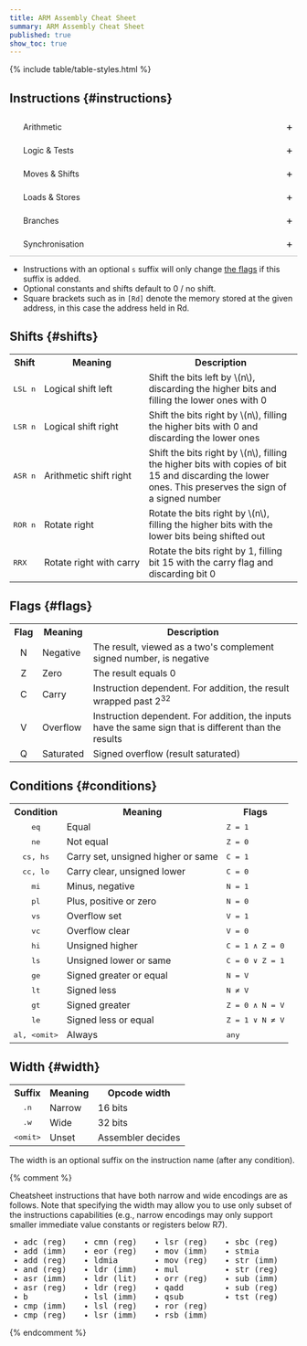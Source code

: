 ```yaml
---
title: ARM Assembly Cheat Sheet
summary: ARM Assembly Cheat Sheet
published: true
show_toc: true
---
```


{% include table/table-styles.html %}

## Instructions {#instructions}

<style>
  table.instructions td {
    padding: 0.15em;
  }

  table.instructions {
    border-collapse: collapse;
  }

  table.instructions .category {
    vertical-align: middle;
    text-align: center;
    font-weight: 600;
    font-size: 1.2em;
  }

  table.instructions .category-start {
    border-top: 1px solid black;
  }

  table.instructions .operation {
    border-top: 1px solid black;
    font-weight: 600;
    vertical-align: middle;
    text-align: right;
    padding-right: 0.5em;
  }

  table.instructions .syntax,
  table.instructions .semantic {
    font-family: monospace;
    border: none;
    text-align: left;
    vertical-align: top;
    white-space: nowrap;
    padding-right: 0.5em;
  }

  table.instructions .flag {
    padding-left: 5px;
  }

  table.instructions .name {
    font-weight: 600;
    color: #3395FF;
  }

  table.instructions .optional {
    opacity: 0.6;
  }
</style>

<style>
  /* Based on https://jekyllcodex.org/without-plugin/accordion/ */
  ul.jekyllcodex_accordion {
    position: relative;
    border-bottom: 1px solid rgba(0,0,0,0.25);
    padding-bottom: 0;
  }

  ul.jekyllcodex_accordion > li {
    list-style: none;
    margin-left: 0;
  }

  ul.jekyllcodex_accordion > li input {
    display: none;
  }

  ul.jekyllcodex_accordion > li label {
    display: block;
    cursor: pointer;
    padding: 0.75rem 2.4rem 0.75rem 0;
  }

  ul.jekyllcodex_accordion > li div {
    display: none;
    padding-bottom: 1.2rem;
  }

  ul.jekyllcodex_accordion > li input:checked + label {
    font-weight: bold;
  }

  ul.jekyllcodex_accordion > li input:checked + label + div {
    display: block;
  }

  ul.jekyllcodex_accordion > li label::before {
    content: "+";
    font-weight: normal;
    font-size: 130%;
    line-height: 1.1rem;
    padding: 0;
    position: absolute;
    right: 0.5rem;
    transition: all 0.15s ease-in-out;
  }

  ul.jekyllcodex_accordion > li input:checked + label::before {
    transform: rotate(-45deg);
  }
</style>

<script>
  // TODO: Generalise this to Jekyll template stuff?
  function expandAccordion(id) {
    const element = document.getElementById(id);
    if (!element) {
      return;
    }

    if (typeof element.checked === "boolean" && !element.checked) {
      element.click();
    }
  }

  function expandInstructionTarget() {
    if (window.location.hash.length === 0) {
      return;
    }

    const menus = [
      "arithmetic",
      "logic",
      "moves",
      "load-store",
      "branches",
      "sync",
    ];

    const target = window.location.hash.slice(1);

    if (target === "instructions") {
      for (const li of menus) {
        expandAccordion(`${li}-check`);
      }
    }

    if (menus.indexOf(target) < 0) {
      return;
    }

    expandAccordion(`${target}-check`);
  }

  window.addEventListener("load", () => expandInstructionTarget());
</script>

<ul class="jekyllcodex_accordion">
  <li id="arithmetic">
    <input id="arithmetic-check" type="checkbox" />
    <label for="arithmetic-check">Arithmetic</label>
    <div>
      <table class="instructions">
        <tr>
          <th>Operation</th>
          <th>Syntax</th>
          <th>Semantic</th>
          <th>Flags</th>
        </tr>
        <tr class="category-start">
          <td class="operation" id="operations-addition" rowspan="5">Addition</td>
          <td class="syntax"><span class="name">add</span><span class="optional">{s}</span> <span class="optional">{Rd,}</span> Rn, Rm <span class="optional">{, shift}</span></td>
          <td class="semantic">Rd(n) &colone; Rn + Rm<sub>shifted</sub></td>
          <td class="flag">NZCV</td>
        </tr>
        <tr>
          <td class="syntax"><span class="name">adc</span><span class="optional">{s}</span> <span class="optional">{Rd,}</span> Rn, Rm <span class="optional">{, shift}</span></td>
          <td class="semantic">Rd(n) &colone; Rn + Rm<sub>shifted</sub> + C</td>
          <td class="flag">NZCV</td>
        </tr>
        <tr>
          <td class="syntax"><span class="name">add</span><span class="optional">{s}</span> <span class="optional">{Rd,}</span> Rn, #const</td>
          <td class="semantic">Rd(n) &colone; Rn + const</td>
          <td class="flag">NZCV</td>
        </tr>
        <tr>
          <td class="syntax"><span class="name">adc</span><span class="optional">{s}</span> <span class="optional">{Rd,}</span> Rn, #const</td>
          <td class="semantic">Rd(n) &colone; Rn + const + C</td>
          <td class="flag">NZCV</td>
        </tr>
        <tr>
          <td class="syntax"><span class="name">qadd</span> <span class="optional">{Rd,}</span> Rn, Rm</td>
          <td class="semantic">Rd(n) &colone; saturated(Rn + Rm)</td>
          <td class="flag">Q</td>
        </tr>
        <tr>
          <td class="operation" id="instructions-subtraction" rowspan="7">Subtraction</td>
          <td class="syntax"><span class="name">sub</span><span class="optional">{s}</span> <span class="optional">{Rd,}</span> Rn, Rm <span class="optional">{, shift}</span></td>
          <td class="semantic">Rd(n) &colone; Rn &minus; Rm<sub>shifted</sub></td>
          <td class="flag">NZCV</td>
        </tr>
        <tr>
          <td class="syntax"><span class="name">sbc</span><span class="optional">{s}</span> <span class="optional">{Rd,}</span> Rn, Rm <span class="optional">{, shift}</span></td>
          <td class="semantic">Rd(n) &colone; Rn &minus; Rm<sub>shifted</sub> + C</td>
          <td class="flag">NZCV</td>
        </tr>
        <tr>
          <td class="syntax"><span class="name">rsb</span><span class="optional">{s}</span> <span class="optional">{Rd,}</span> Rn, Rm <span class="optional">{, shift}</span></td>
          <td class="semantic">Rd(n) &colone; Rm<sub>shifted</sub> &minus; Rn</td>
          <td class="flag">NZCV</td>
        </tr>
        <tr>
          <td class="syntax"><span class="name">sub</span><span class="optional">{s}</span> <span class="optional">{Rd,}</span> Rn, #const</td>
          <td class="semantic">Rd(n) &colone; Rn &minus; const</td>
          <td class="flag">NZCV</td>
        </tr>
        <tr>
          <td class="syntax"><span class="name">sbc</span><span class="optional">{s}</span> <span class="optional">{Rd,}</span> Rn, #const</td>
          <td class="semantic">Rd(n) &colone; Rn &minus; const + C</td>
          <td class="flag">NZCV</td>
        </tr>
        <tr>
          <td class="syntax"><span class="name">rsb</span><span class="optional">{s}</span> <span class="optional">{Rd,}</span> Rn, #const</td>
          <td class="semantic">Rd(n) &colone; const &minus; Rn</td>
          <td class="flag">NZCV</td>
        </tr>
        <tr>
          <td class="syntax"><span class="name">qsub</span><span class="optional">{s}</span> <span class="optional">{Rd,}</span> Rn, Rm</td>
          <td class="semantic">Rd(n) &colone; saturated(Rn &minus; Rm)</td>
          <td class="flag">Q</td>
        </tr>
        <tr>
          <td class="operation" id="instructions-multiplication" rowspan="7">Multiplication</td>
          <td class="syntax"><span class="name">mul</span> <span class="optional">{Rd,}</span> Rn, Rm</td>
          <td class="semantic">Rd(n) &colone; Rn &times; Rm</td>
          <td class="flag">-</td>
        </tr>
        <tr>
          <td class="syntax"><span class="name">mla</span> Rd, Rn, Rm, Ra</td>
          <td class="semantic">Rd &colone; Ra + (Rn &times; Rm)</td>
          <td class="flag">-</td>
        </tr>
        <tr>
          <td class="syntax"><span class="name">mls</span> Rd, Rn, Rm, Ra</td>
          <td class="semantic">Rd &colone; Ra - (Rn &times; Rm)</td>
          <td class="flag">-</td>
        </tr>
        <tr>
          <td class="syntax"><span class="name">umull</span> RdLo, RdHi, Rn, Rm</td>
          <td class="semantic">RdHi:RdLo &colone; (uint64) Rn &times; Rm</td>
          <td class="flag">-</td>
        </tr>
        <tr>
          <td class="syntax"><span class="name">umlal</span> RdLo, RdHi, Rn, Rm</td>
          <td class="semantic">RdHi:RdLo &colone; (uint64) RdHi:RdLo + (Rn &times; Rm)</td>
          <td class="flag">-</td>
        </tr>
        <tr>
          <td class="syntax"><span class="name">smull</span> RdLo, RdHi, Rn, Rm</td>
          <td class="semantic">RdHi:RdLo &colone; (int64) Rn &times; Rm</td>
          <td class="flag">-</td>
        </tr>
        <tr>
          <td class="syntax"><span class="name">smlal</span> RdLo, RdHi, Rn, Rm</td>
          <td class="semantic">RdHi:RdLo &colone; (int64) RdHi:RdLo + (Rn &times; Rm)</td>
          <td class="flag">-</td>
        </tr>
        <tr>
          <td class="operation" id="instructions-division" rowspan="2">Division</td>
          <td class="syntax"><span class="name">udiv</span> Rd, Rn, Rm</td>
          <td class="semantic">Rd &colone; (uint32) Rn &div; Rm (rounded to 0)</td>
          <td class="flag">-</td>
        </tr>
        <tr>
          <td class="syntax"><span class="name">sdiv</span> Rd, Rn, Rm</td>
          <td class="semantic">Rd &colone; (int32) Rn &div; Rm (rounded to 0)</td>
          <td class="flag">-</td>
        </tr>
      </table>
    </div>
  </li>
  <li id="logic">
    <input id="logic-check" type="checkbox" />
    <label for="logic-check">Logic &amp; Tests</label>
    <div>
      <table class="instructions">
        <tr>
          <th>Operation</th>
          <th>Syntax</th>
          <th>Semantic</th>
          <th>Flags</th>
        </tr>
        <tr class="category-start">
          <td class="operation" id="instructions-logic" rowspan="10">Logic</td>
          <td class="syntax"><span class="name">and</span><span class="optional">{s}</span> <span class="optional">{Rd,}</span> Rn, Rm <span class="optional">{, shift}</span></td>
          <td class="semantic">Rd(n) &colone; Rn &and; Rm<sub>shifted</sub></td>
          <td class="flag">NZCV</td>
        </tr>
        <tr>
          <td class="syntax"><span class="name">bic</span><span class="optional">{s}</span> <span class="optional">{Rd,}</span> Rn, Rm <span class="optional">{, shift}</span></td>
          <td class="semantic">Rd(n) &colone; Rn &and; &not;Rm<sub>shifted</sub></td>
          <td class="flag">NZCV</td>
        </tr>
        <tr>
          <td class="syntax"><span class="name">orr</span><span class="optional">{s}</span> <span class="optional">{Rd,}</span> Rn, Rm <span class="optional">{, shift}</span></td>
          <td class="semantic">Rd(n) &colone; Rn &or; Rm<sub>shifted</sub></td>
          <td class="flag">NZCV</td>
        </tr>
        <tr>
          <td class="syntax"><span class="name">orn</span><span class="optional">{s}</span> <span class="optional">{Rd,}</span> Rn, Rm <span class="optional">{, shift}</span></td>
          <td class="semantic">Rd(n) &colone; Rn &or; &not;Rm<sub>shifted</sub></td>
          <td class="flag">NZCV</td>
        </tr>
        <tr>
          <td class="syntax"><span class="name">eor</span><span class="optional">{s}</span> <span class="optional">{Rd,}</span> Rn, Rm <span class="optional">{, shift}</span></td>
          <td class="semantic">Rd(n) &colone; Rn &oplus; Rm<sub>shifted</sub></td>
          <td class="flag">NZCV</td>
        </tr>
        <tr>
          <td class="syntax"><span class="name">and</span><span class="optional">{s}</span> <span class="optional">{Rd,}</span> Rn, #const</td>
          <td class="semantic">Rd(n) &colone; Rn &and; const</td>
          <td class="flag">NZCV</td>
        </tr>
        <tr>
          <td class="syntax"><span class="name">bic</span><span class="optional">{s}</span> <span class="optional">{Rd,}</span> Rn, #const</td>
          <td class="semantic">Rd(n) &colone; Rn &and; &not;const</td>
          <td class="flag">NZCV</td>
        </tr>
        <tr>
          <td class="syntax"><span class="name">orr</span><span class="optional">{s}</span> <span class="optional">{Rd,}</span> Rn, #const</td>
          <td class="semantic">Rd(n) &colone; Rn &or; const</td>
          <td class="flag">NZCV</td>
        </tr>
        <tr>
          <td class="syntax"><span class="name">orn</span><span class="optional">{s}</span> <span class="optional">{Rd,}</span> Rn, #const</td>
          <td class="semantic">Rd(n) &colone; Rn &or; &not;const</td>
          <td class="flag">NZCV</td>
        </tr>
        <tr>
          <td class="syntax"><span class="name">eor</span><span class="optional">{s}</span> <span class="optional">{Rd,}</span> Rn, #const</td>
          <td class="semantic">Rd(n) &colone; Rn &oplus; const</td>
          <td class="flag">NZCV</td>
        </tr>
        <tr>
          <td class="operation" id="instructions-tests" rowspan="8">Test</td>
          <td class="syntax"><span class="name">cmp</span> Rn, Rm <span class="optional">{, shift}</span></td>
          <td class="semantic">Rn &minus; Rm<sub>shifted</sub></td>
          <td class="flag">NZCV</td>
        </tr>
        <tr>
          <td class="syntax"><span class="name">cmn</span> Rn, Rm <span class="optional">{, shift}</span></td>
          <td class="semantic">Rn + Rm<sub>shifted</sub></td>
          <td class="flag">NZCV</td>
        </tr>
        <tr>
          <td class="syntax"><span class="name">tst</span> Rn, Rm <span class="optional">{, shift}</span></td>
          <td class="semantic">Rn &and; Rm<sub>shifted</sub></td>
          <td class="flag">NZCV</td>
        </tr>
        <tr>
          <td class="syntax"><span class="name">teq</span> Rn, Rm <span class="optional">{, shift}</span></td>
          <td class="semantic">Rn &oplus; Rm<sub>shifted</sub></td>
          <td class="flag">NZCV</td>
        </tr>
        <tr>
          <td class="syntax"><span class="name">cmp</span> Rn, #const</td>
          <td class="semantic">Rn &minus; const</td>
          <td class="flag">NZCV</td>
        </tr>
        <tr>
          <td class="syntax"><span class="name">cmn</span> Rn, #const</td>
          <td class="semantic">Rn + const</td>
          <td class="flag">NZCV</td>
        </tr>
        <tr>
          <td class="syntax"><span class="name">tst</span> Rn, #const</td>
          <td class="semantic">Rn &and; const</td>
          <td class="flag">NZCV</td>
        </tr>
        <tr>
          <td class="syntax"><span class="name">teq</span> Rn, #const</td>
          <td class="semantic">Rn &oplus; const</td>
          <td class="flag">NZCV</td>
        </tr>
      </table>
    </div>
  </li>
  <li id="moves">
    <input id="moves-check" type="checkbox" />
    <label for="moves-check">Moves &amp; Shifts</label>
    <div>
      <table class="instructions">
        <tr>
          <th>Operation</th>
          <th>Syntax</th>
          <th>Semantic</th>
          <th>Flags</th>
        </tr>
        <tr class="category-start">
          <td class="operation" id="instructions-move" rowspan="2">Move</td>
          <td class="syntax"><span class="name">mov</span><span class="optional">{s}</span> Rd, Rm</td>
          <td class="semantic">Rd &colone; Rm</td>
          <td class="flag">NZ</td>
        </tr>
        <tr>
          <td class="syntax"><span class="name">mov</span><span class="optional">{s}</span> Rd, #const</td>
          <td class="semantic">Rd &colone; const</td>
          <td class="flag">NZC</td>
        </tr>
        <tr>
          <td class="operation" id="instructions-shifts" rowspan="9">Shift/Rotate</td>
          <td class="syntax"><span class="name">lsl</span><span class="optional">{s}</span> Rd, Rm, Rs</td>
          <td class="semantic">Rd &colone; Rm &lt;&lt; Rs</td>
          <td class="flag">NZC</td>
        </tr>
        <tr>
          <td class="syntax"><span class="name">lsr</span><span class="optional">{s}</span> Rd, Rm, Rs</td>
          <td class="semantic">Rd &colone; (uint32) Rm >> Rs</td>
          <td class="flag">NZC</td>
        </tr>
        <tr>
          <td class="syntax"><span class="name">asr</span><span class="optional">{s}</span> Rd, Rm, Rs</td>
          <td class="semantic">Rd &colone; (int32) Rm >> Rs</td>
          <td class="flag">NZC</td>
        </tr>
        <tr>
          <td class="syntax"><span class="name">ror</span><span class="optional">{s}</span> Rd, Rm, Rs</td>
          <td class="semantic">Rd &colone; Rm &lt;&lt; (32 &minus; Rs) &or; Rm >> Rs </td>
          <td class="flag">NZC</td>
        </tr>
        <tr>
          <td class="syntax"><span class="name">lsl</span><span class="optional">{s}</span> Rd, Rm, #const</td>
          <td class="semantic">Rd &colone; Rm &lt;&lt; const</td>
          <td class="flag">NZC</td>
        </tr>
        <tr>
          <td class="syntax"><span class="name">lsr</span><span class="optional">{s}</span> Rd, Rm, #const</td>
          <td class="semantic">Rd &colone; (uint32) Rm >> const</td>
          <td class="flag">NZC</td>
        </tr>
        <tr>
          <td class="syntax"><span class="name">asr</span><span class="optional">{s}</span> Rd, Rm, #const</td>
          <td class="semantic">Rd &colone; (int32) Rm >> const</td>
          <td class="flag">NZC</td>
        </tr>
        <tr>
          <td class="syntax"><span class="name">ror</span><span class="optional">{s}</span> Rd, Rm, #const</td>
          <td class="semantic">Rd &colone; Rm &lt;&lt; (32 - const) &or; Rm >> const </td>
          <td class="flag">NZC</td>
        </tr>
        <tr>
          <td class="syntax"><span class="name">rrx</span><span class="optional">{s}</span> Rd, Rm</td>
          <td class="semantic">Rd &colone; C &lt;&lt; 31 &or; Rm >> 1</td>
          <td class="flag">NZC</td>
        </tr>
      </table>
      For the difference between ASR and LSR see the <a href="#shifts">shifts</a> with the same names.
    </div>
  </li>
  <li id="load-store">
    <input id="load-store-check" type="checkbox" />
    <label for="load-store-check">Loads &amp; Stores</label>
    <div>
      <table class="instructions">
        <tr>
          <th>Operation</th>
          <th>Syntax</th>
          <th>Semantic</th>
          <th>Flags</th>
        </tr>
        <tr class="category-start">
          <td class="operation" id="instructions-ldr-str-offset" rowspan="2">Offset</td>
          <td class="syntax"><span class="name">ldr</span> Rd, [Rb <span class="optional">{, #const}</span>]</td>
          <td class="semantic">Rd &colone; [Rb + const]</td>
          <td class="flag">-</td>
        </tr>
        <tr>
          <td class="syntax"><span class="name">str</span> Rs, [Rb <span class="optional">{, #const}</span>]</td>
          <td class="semantic">[Rb + const] &colone; Rs</td>
          <td class="flag">-</td>
        </tr>
        <tr>
          <td class="operation" id="instructions-ldr-str-pre-offset" rowspan="2">Pre-offset</td>
          <td class="syntax"><span class="name">ldr</span> Rd, [Rb <span class="optional">{, #const}</span>]!</td>
          <td class="semantic">Rb += const; Rd &colone; [Rb]</td>
          <td class="flag">-</td>
        </tr>
        <tr>
          <td class="syntax"><span class="name">str</span> Rs, [Rb <span class="optional">{, #const}</span>]!</td>
          <td class="semantic">Rb += const; [Rb] &colone; Rs</td>
          <td class="flag">-</td>
        </tr>
        <tr>
          <td class="operation" id="instructions-ldr-str-post-offset" rowspan="2">Post-offset</td>
          <td class="syntax"><span class="name">ldr</span> Rd, [Rb], #const</td>
          <td class="semantic">Rd &colone; [Rb]; Rb += const</td>
          <td class="flag">-</td>
        </tr>
        <tr>
          <td class="syntax"><span class="name">str</span> Rs, [Rb], #const</td>
          <td class="semantic">[Rb] &colone; Rs; Rb += const</td>
          <td class="flag">-</td>
        </tr>
        <tr>
          <td class="operation" rowspan="2">Indexed</td>
          <td class="syntax"><span class="name">ldr</span> Rd, [Rb, Ri <span class="optional">{, LSL n}</span>]</td>
          <td class="semantic">Rd &colone; [Rb + (Ri &lt;&lt; n)]</td>
          <td class="flag">-</td>
        </tr>
        <tr>
          <td class="syntax"><span class="name">str</span> Rs, [Rb, Ri <span class="optional">{, LSL n}</span>]</td>
          <td class="semantic">[Rb + (Ri &lt;&lt; n)] &colone; Rs</td>
          <td class="flag">-</td>
        </tr>
        <tr>
          <td class="operation" id="instructions-ldr-literal" rowspan="2">Literal</td>
          <td class="syntax"><span class="name">ldr</span> Rd, label</td>
          <td class="semantic">Rd &colone; [label]</td>
          <td class="flag">-</td>
        </tr>
        <tr>
          <td class="syntax"><span class="name">ldr</span> Rd, [PC, #offset]</td>
          <td class="semantic">Rd &colone; [PC + offset]</td>
          <td class="flag">-</td>
        </tr>
        <tr>
          <td class="operation" id="instructions-pos-stack" rowspan="2">Positive stack</td>
          <td class="syntax"><span class="name">stmia</span> Rs!, registers</td>
          <td class="semantic">for Ri in registers do [Rs] &colone; Ri; Rs += 4</td>
          <td class="flag">-</td>
        </tr>
        <tr>
          <td class="syntax"><span class="name">ldmdb</span> Rs!, registers</td>
          <td class="semantic">for Ri in rev(registers) do Rs -= 4; Ri &colone; [Rs]</td>
          <td class="flag">-</td>
        </tr>
        <tr>
          <td class="operation" id="instructions-neg-stack" rowspan="2">Negative stack</td>
          <td class="syntax"><span class="name">stmdb</span> Rs!, registers</td>
          <td class="semantic">for Ri in rev(registers) do Rs -= 4; [Rs] &colone; Ri</td>
          <td class="flag">-</td>
        </tr>
        <tr>
          <td class="syntax"><span class="name">ldmia</span> Rs!, registers</td>
          <td class="semantic">for Ri in registers do Ri &colone; [Rs]; Rs += 4</td>
          <td class="flag">-</td>
        </tr>
      </table>
    </div>
  </li>
  <li id="branches">
    <input id="branches-check" type="checkbox" />
    <label for="branches-check">Branches</label>
    <div>
      <table class="instructions">
        <tr>
          <th>Operation</th>
          <th>Syntax</th>
          <th>Semantic</th>
          <th>Flags</th>
        </tr>
        <tr class="category-start">
          <td class="operation" id="instructions-branch-general" rowspan="4">General</td>
          <td class="syntax"><span class="name">b</span><a href="#conditions">&lt;c></a> label</td>
          <td class="semantic">if <it>c</it> then PC &colone; label</td>
          <td class="flag">-</td>
        </tr>
        <tr>
          <td class="syntax"><span class="name">bl</span> label</td>
          <td class="semantic">LR &colone; PC<sub>next</sub>; PC &colone; label</td>
          <td class="flag">-</td>
        </tr>
        <tr>
          <td class="syntax"><span class="name">bx</span> Rm</td>
          <td class="semantic">PC &colone; Rm</td>
          <td class="flag">-</td>
        </tr>
        <tr>
          <td class="syntax"><span class="name">blx</span> Rm</td>
          <td class="semantic">LR &colone; PC<sub>next</sub>; PC &colone; Rm</td>
          <td class="flag">-</td>
        </tr>
        <tr>
          <td class="operation" id="instructions-branch-test" rowspan="2">Test &amp; branch</td>
          <td class="syntax"><span class="name">cbz</span> Rn, label</td>
          <td class="semantic">if Rn = 0 then PC &colone; label</td>
          <td class="flag">-</td>
        </tr>
        <tr>
          <td class="syntax"><span class="name">cbnz</span> Rn, label</td>
          <td class="semantic">if Rn &ne; 0 then PC &colone; label</td>
          <td class="flag">-</td>
        </tr>
        <tr>
          <td class="operation" id="instructions-branch-table" rowspan="2">Table based</td>
          <td class="syntax"><span class="name">tbb</span> [Rn, Rm]</td>
          <td class="semantic">PC += (byte) [PC + Rm]</td>
          <td class="flag">-</td>
        </tr>
        <tr>
          <td class="syntax"><span class="name">tbh</span> [Rn, Rm <span class="optional">{, LSL 1}</span>]</td>
          <td class="semantic">PC += (hword) [PC + Rm &lt;&lt; shift]</td>
          <td class="flag">-</td>
        </tr>
      </table>
      <code>&lt;c></code> denotes a <a href="#conditions">condition suffix</a>.
      For example, use <code>beq</code> to branch only when the <a href="#flags">zero flag</a> is set.
    </div>
  </li>
  <li id="sync">
    <input id="sync-check" type="checkbox" />
    <label for="sync-check">Synchronisation</label>
    <div>
      <table class="instructions">
        <tr>
          <th>Syntax</th>
          <th>Semantic</th>
          <th>Flags</th>
        </tr>
        <tr class="category-start">
          <td class="syntax"><span class="name">ldrex</span> Rd, [Rn <span class="optional">{, #const}</span>]</td>
          <td class="semantic">Rd &colone; [Rn + const]; EX=True</td>
          <td class="flag">-</td>
        </tr>
        <tr>
          <td class="syntax"><span class="name">strex</span> Rt, Rs, [Rn <span class="optional">{, #const}</span>]</td>
          <td class="semantic">if EX then [Rn + const] &colone; Rs; Rd &colone; 0 else Rd &colone; 1</td>
          <td class="flag">-</td>
        </tr>
      </table>
      <p>
        The synchronisation instructions work with a special "exclusive monitor"
        (denoted EX in the table) that tracks the "exclusive state" of the CPU.
        <ul>
          <li>
            Every LDREX instruction will succeed and set the exclusive state to true.
          </li>
          <li>
            An STREX instruction will check the exclusive state, and if true,
            will execute the store, write 0 to Rd, and set the state to false. If the state
            was already false, the store is not executed and Rd is set to 1. This entire
            sequence is done atomically.
          </li>
          <li>
            A context switch (such as an interrupt) will set the exclusive state to false.
          </li>
        </ul>
        The end effect is that only the first STREX performed after the latest LDREX
        with no context switches in between will execute its store.
      </p>
    </div>
  </li>
</ul>

- Instructions with an optional `s` suffix will only change [the flags](#flags) if this suffix is added.
- Optional constants and shifts default to 0 / no shift.
- Square brackets such as in `[Rd]` denote the memory stored at the given address,
  in this case the address held in Rd.


## Shifts {#shifts}

<style>
  table.shifts td {
    text-align: left;
  }

  table.shifts td:first-child {
    font-family: monospace;
    white-space: nowrap;
  }

  table.shifts td:nth-child(2) {
    white-space: nowrap;
  }
</style>

<table class="shifts">
  <tr>
    <th>Shift</th>
    <th>Meaning</th>
    <th>Description</th>
  </tr>
  <tr id="shift-lsl">
    <td>LSL n</td>
    <td>Logical shift left</td>
    <td>Shift the bits left by \(n\), discarding the higher bits and filling the lower ones with 0</td>
  </tr>
  <tr id="shift-lsr">
    <td>LSR n</td>
    <td>Logical shift right</td>
    <td>Shift the bits right by \(n\), filling the higher bits with 0 and discarding the lower ones</td>
  </tr>
  <tr id="shift-asr">
    <td>ASR n</td>
    <td>Arithmetic shift right</td>
    <td>Shift the bits right by \(n\), filling the higher bits with copies of bit 15 and discarding the lower ones. This preserves the sign of a signed number</td>
  </tr>
  <tr id="shift-ror">
    <td>ROR n</td>
    <td>Rotate right</td>
    <td>Rotate the bits right by \(n\), filling the higher bits with the lower bits being shifted out</td>
  </tr>
  <tr id="shift-rrx">
    <td>RRX</td>
    <td>Rotate right with carry</td>
    <td>Rotate the bits right by 1, filling bit 15 with the carry flag and discarding bit 0</td>
  </tr>
</table>

## Flags {#flags}

<style>
  table.flags td {
    text-align: left;
  }

  table.flags td:first-child {
    text-align: center;
  }
</style>

<table class="flags">
  <tr>
    <th>Flag</th>
    <th>Meaning</th>
    <th>Description</th>
  </tr>
  <tr id="flag-n">
    <td>N</td>
    <td>Negative</td>
    <td>The result, viewed as a two's complement signed number, is negative</td>
  </tr>
  <tr id="flag-z">
    <td>Z</td>
    <td>Zero</td>
    <td>The result equals 0</td>
  </tr>
  <tr id="flag-c">
    <td>C</td>
    <td>Carry</td>
    <td>Instruction dependent. For addition, the result wrapped past 2<sup>32</sup></td>
  </tr>
  <tr id="flag-v">
    <td>V</td>
    <td>Overflow</td>
    <td>Instruction dependent. For addition, the inputs have the same sign that is different than the results</td>
  </tr>
  <tr id="flag-q">
    <td>Q</td>
    <td>Saturated</td>
    <td>Signed overflow (result saturated)</td>
  </tr>
</table>


## Conditions {#conditions}

<style>
  table.conditions td {
    text-align: left;
  }

  table.conditions td:first-child {
    font-family: monospace;
    text-align: center;
  }

  table.conditions td:nth-child(3) {
    font-family: monospace;
  }
</style>

<table class="conditions">
  <tr>
    <th>Condition</th>
    <th>Meaning</th>
    <th>Flags</th>
  </tr>
  <tr id="cond-eq">
    <td>eq</td>
    <td>Equal</td>
    <td>Z = 1</td>
  </tr>
  <tr id="cond-ne">
    <td>ne</td>
    <td>Not equal</td>
    <td>Z = 0</td>
  </tr>
  <tr id="cond-cs-hs">
    <td>cs, hs</td>
    <td>Carry set, unsigned higher or same</td>
    <td>C = 1</td>
  </tr>
  <tr id="cond-cc-lo">
    <td>cc, lo</td>
    <td>Carry clear, unsigned lower</td>
    <td>C = 0</td>
  </tr>
  <tr id="cond-mi">
    <td>mi</td>
    <td>Minus, negative</td>
    <td>N = 1</td>
  </tr>
  <tr id="cond-pl">
    <td>pl</td>
    <td>Plus, positive or zero</td>
    <td>N = 0</td>
  </tr>
  <tr id="cond-vs">
    <td>vs</td>
    <td>Overflow set</td>
    <td>V = 1</td>
  </tr>
  <tr id="cond-vc">
    <td>vc</td>
    <td>Overflow clear</td>
    <td>V = 0</td>
  </tr>
  <tr id="cond-hi">
    <td>hi</td>
    <td>Unsigned higher</td>
    <td>C = 1 &and; Z = 0</td>
  </tr>
  <tr id="cond-ls">
    <td>ls</td>
    <td>Unsigned lower or same</td>
    <td>C = 0 &or; Z = 1</td>
  </tr>
  <tr id="cond-ge">
    <td>ge</td>
    <td>Signed greater or equal</td>
    <td>N = V</td>
  </tr>
  <tr id="cond-lt">
    <td>lt</td>
    <td>Signed less</td>
    <td>N &ne; V</td>
  </tr>
  <tr id="cond-gt">
    <td>gt</td>
    <td>Signed greater</td>
    <td>Z = 0 &and; N = V</td>
  </tr>
  <tr id="cond-le">
    <td>le</td>
    <td>Signed less or equal</td>
    <td>Z = 1 &or; N &ne; V</td>
  </tr>
  <tr id="cond-al">
    <td>al, &lt;omit></td>
    <td>Always</td>
    <td>any</td>
  </tr>
</table>


## Width {#width}

<style>
  table.width td {
    text-align: left;
  }

  table.width td:first-child {
    font-family: monospace;
    text-align: center;
  }
</style>

<table class="width">
  <tr>
    <th>Suffix</th>
    <th>Meaning</th>
    <th>Opcode width</th>
  </tr>
  <tr id="width-n">
    <td>.n</td>
    <td>Narrow</td>
    <td>16 bits</td>
  </tr>
  <tr id="width-w">
    <td>.w</td>
    <td>Wide</td>
    <td>32 bits</td>
  </tr>
  <tr id="width-omit">
    <td>&lt;omit></td>
    <td>Unset</td>
    <td>Assembler decides</td>
  </tr>
</table>

The width is an optional suffix on the instruction name (after any condition).

{% comment %}

Cheatsheet instructions that have both narrow and wide encodings are as follows. Note that specifying the width may allow you to use only subset of the instructions capabilities (e.g., narrow encodings may only support smaller immediate value constants or registers below R7).

<ul style="column-count:4;font-family:monospace">
  <li>adc (reg)</li>
  <li>add (imm)</li>
  <li>add (reg)</li>
  <li>and (reg)</li>
  <li>asr (imm)</li>
  <li>asr (reg)</li>
  <li>b</li>
  <li>cmp (imm)</li>
  <li>cmp (reg)</li>
  <li>cmn (reg)</li>
  <li>eor (reg)</li>
  <li>ldmia</li>
  <li>ldr (imm)</li>
  <li>ldr (lit)</li>
  <li>ldr (reg)</li>
  <li>lsl (imm)</li>
  <li>lsl (reg)</li>
  <li>lsr (imm)</li>
  <li>lsr (reg)</li>
  <li>mov (imm)</li>
  <li>mov (reg)</li>
  <li>mul</li>
  <li>orr (reg)</li>
  <li>qadd</li>
  <li>qsub</li>
  <li>ror (reg)</li>
  <li>rsb (imm)</li>
  <li>sbc (reg)</li>
  <li>stmia</li>
  <li>str (imm)</li>
  <li>str (reg)</li>
  <li>sub (imm)</li>
  <li>sub (reg)</li>
  <li>tst (reg)</li>
</ul>

{% endcomment %}
